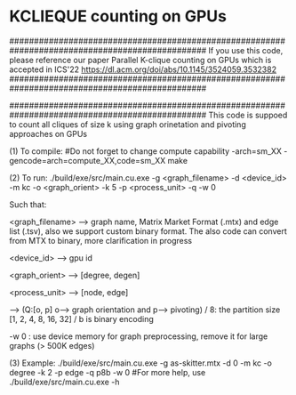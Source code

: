 # KCLIEQUE counting on GPUs
################################################################################################
If you use this code, please reference our paper Parallel K-clique counting on GPUs which is 
accepted in ICS'22
https://dl.acm.org/doi/abs/10.1145/3524059.3532382
################################################################################################


################################################################################################
This code is suppoed to count all cliques of size k using graph orinetation and pivoting 
approaches on GPUs


(1) To compile:
  #Do not forget to change compute capability -arch=sm_XX -gencode=arch=compute_XX,code=sm_XX
  make

(2) To run:
  ./build/exe/src/main.cu.exe -g <graph_filename> -d <device_id> -m kc -o <graph_orient> -k 5 -p <process_unit>  -q <Q8b> -w 0


  Such that:

  <graph_filename> --> graph name, Matrix Market Format (.mtx) and edge list (.tsv), also we support custom binary format. 
  The also code can convert from MTX to binary, more clarification in progress

  <device_id> --> gpu id

  <graph_orient> --> [degree, degen]

  <process_unit> --> [node, edge]

  <Q8b>--> (Q:[o, p]   o--> graph orientation and p--> pivoting) / 8: the partition size [1, 2, 4, 8, 16, 32] / b is binary encoding

  -w 0 : use device memory for graph preprocessing, remove it for large graphs (> 500K edges)

(3) Example:
  ./build/exe/src/main.cu.exe -g as-skitter.mtx -d 0 -m kc -o degree -k 2 -p edge  -q p8b -w 0
  #For more help, use ./build/exe/src/main.cu.exe -h
